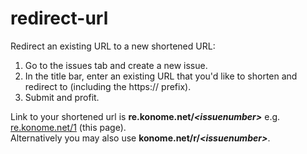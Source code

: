 # redirect-url
Redirect an existing URL to a new shortened URL:
1. Go to the issues tab and create a new issue.
2. In the title bar, enter an existing URL that you'd like to shorten and redirect to (including the https:// prefix).
3. Submit and profit.

Link to your shortened url is **re.konome.net/*\<issuenumber\>*** e.g. [re.konome.net/1](https://re.konome.net/1) (this page).  
Alternatively you may also use **konome.net/r/*\<issuenumber\>***.
